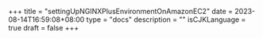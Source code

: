 +++
title = "settingUpNGINXPlusEnvironmentOnAmazonEC2"
date = 2023-08-14T16:59:08+08:00
type = "docs"
description = ""
isCJKLanguage = true
draft = false
+++